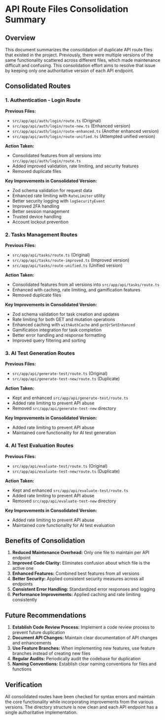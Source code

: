 # API Route Files Consolidation Summary

## Overview

This document summarizes the consolidation of duplicate API route files that existed in the project. Previously, there were multiple versions of the same functionality scattered across different files, which made maintenance difficult and confusing. This consolidation effort aims to resolve that issue by keeping only one authoritative version of each API endpoint.

## Consolidated Routes

### 1. Authentication - Login Route

**Previous Files:**
- `src/app/api/auth/login/route.ts` (Original)
- `src/app/api/auth/login/route-new.ts` (Enhanced version)
- `src/app/api/auth/login/route-enhanced.ts` (Another enhanced version)
- `src/app/api/auth/login/route-unified.ts` (Attempted unified version)

**Action Taken:**
- Consolidated features from all versions into `src/app/api/auth/login/route.ts`
- Added improved validation, rate limiting, and security features
- Removed duplicate files

**Key Improvements in Consolidated Version:**
- Zod schema validation for request data
- Enhanced rate limiting with `RateLimiter` utility
- Better security logging with `logSecurityEvent`
- Improved 2FA handling
- Better session management
- Trusted device handling
- Account lockout prevention

### 2. Tasks Management Routes

**Previous Files:**
- `src/app/api/tasks/route.ts` (Original)
- `src/app/api/tasks/route-improved.ts` (Improved version)
- `src/app/api/tasks/route-unified.ts` (Unified version)

**Action Taken:**
- Consolidated features from all versions into `src/app/api/tasks/route.ts`
- Enhanced with caching, rate limiting, and gamification features
- Removed duplicate files

**Key Improvements in Consolidated Version:**
- Zod schema validation for task creation and updates
- Rate limiting for both GET and mutation operations
- Enhanced caching with `withAuthCache` and `getOrSetEnhanced`
- Gamification integration for task completion
- Better error handling and response formatting
- Improved query filtering and sorting

### 3. AI Test Generation Routes

**Previous Files:**
- `src/app/api/generate-test/route.ts` (Original)
- `src/app/api/generate-test-new/route.ts` (Duplicate)

**Action Taken:**
- Kept and enhanced `src/app/api/generate-test/route.ts`
- Added rate limiting to prevent API abuse
- Removed `src/app/api/generate-test-new` directory

**Key Improvements in Consolidated Version:**
- Added rate limiting to prevent API abuse
- Maintained core functionality for AI test generation

### 4. AI Test Evaluation Routes

**Previous Files:**
- `src/app/api/evaluate-test/route.ts` (Original)
- `src/app/api/evaluate-test-new/route.ts` (Duplicate)

**Action Taken:**
- Kept and enhanced `src/app/api/evaluate-test/route.ts`
- Added rate limiting to prevent API abuse
- Removed `src/app/api/evaluate-test-new` directory

**Key Improvements in Consolidated Version:**
- Added rate limiting to prevent API abuse
- Maintained core functionality for AI test evaluation

## Benefits of Consolidation

1. **Reduced Maintenance Overhead:** Only one file to maintain per API endpoint
2. **Improved Code Clarity:** Eliminates confusion about which file is the active one
3. **Enhanced Features:** Combined best features from all versions
4. **Better Security:** Applied consistent security measures across all endpoints
5. **Consistent Error Handling:** Standardized error responses and logging
6. **Performance Improvements:** Applied caching and rate limiting consistently

## Future Recommendations

1. **Establish Code Review Process:** Implement a code review process to prevent future duplication
2. **Document API Changes:** Maintain clear documentation of API changes and enhancements
3. **Use Feature Branches:** When implementing new features, use feature branches instead of creating new files
4. **Regular Audits:** Periodically audit the codebase for duplication
5. **Naming Conventions:** Establish clear naming conventions for files and functions

## Verification

All consolidated routes have been checked for syntax errors and maintain the core functionality while incorporating improvements from the various versions. The directory structure is now clean and each API endpoint has a single authoritative implementation.